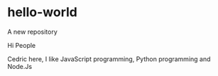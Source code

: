 # hello-world
A new repository

Hi People


Cedric here, I like JavaScript programming, Python programming and Node.Js
